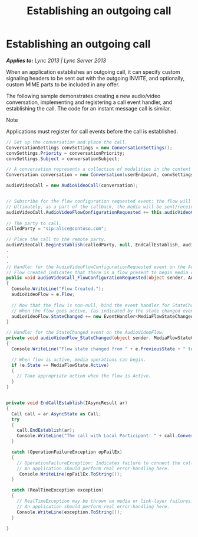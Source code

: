 ﻿---
title: Establishing an outgoing call
TOCTitle: Establishing an outgoing call
ms:assetid: 95252d82-78b0-4ae6-b678-126114b57684
ms:mtpsurl: https://msdn.microsoft.com/en-us/library/Dn465988(v=office.15)
ms:contentKeyID: 57102801
ms.date: 07/25/2014
mtps_version: v=office.15
dev_langs:
- csharp
---

# Establishing an outgoing call


_**Applies to:** Lync 2013 | Lync Server 2013_

When an application establishes an outgoing call, it can specify custom signaling headers to be sent out with the outgoing INVITE, and optionally, custom MIME parts to be included in any offer.

The following sample demonstrates creating a new audio/video conversation, implementing and registering a call event handler, and establishing the call. The code for an instant message call is similar.


> [!NOTE]
> <P>Applications must register for call events before the call is established.</P>



``` csharp
// Set up the conversation and place the call.
ConversationSettings convSettings = new ConversationSettings();
convSettings.Priority = conversationPriority;
convSettings.Subject = conversationSubject;

// A conversation represents a collection of modalities in the context of a dialog with one or multiple callees.
Conversation conversation = new Conversation(userEndpoint, convSettings);

audioVideoCall = new AudioVideoCall(conversation);


// Subscribe for the flow configuration requested event; the flow will be used to send the media.
// Ultimately, as a part of the callback, the media will be sent/received.
audioVideoCall.AudioVideoFlowConfigurationRequested += this.audioVideoCall_FlowConfigurationRequested;
 
// The party to call.
calledParty = "sip:alice@contoso.com";

// Place the call to the remote party.
audioVideoCall.BeginEstablish(calledParty, null, EndCallEstablish, audioVideoCall);
.
.
.
// Handler for the AudioVideoFlowConfigurationRequested event on the AudioVideoCall.
// Flow created indicates that there is a flow present to begin media operations with, and that it is no longer null.
public void audioVideoCall_FlowConfigurationRequested(object sender, AudioVideoFlowConfigurationRequestedEventArgs e)
{
  Console.WriteLine("Flow Created.");
  audioVideoFlow = e.Flow;
 
  // Now that the flow is non-null, bind the event handler for StateChanged.
  // When the flow goes active, (as indicated by the state changed event) the program can choose to take media-related actions on the flow.
  audioVideoFlow.StateChanged += new EventHandler<MediaFlowStateChangedEventArgs>(audioVideoFlow_StateChanged);
}

// Handler for the StateChanged event on the AudioVideoFlow.
private void audioVideoFlow_StateChanged(object sender, MediaFlowStateChangedEventArgs e)
{
  Console.WriteLine("Flow state changed from " + e.PreviousState + " to " + e.State);

  // When flow is active, media operations can begin.
  if (e.State == MediaFlowState.Active)
  {
    // Take appropriate action when the flow is Active.
  }
}


private void EndCallEstablish(IAsyncResult ar)
{
  Call call = ar.AsyncState as Call;
  try
  { 
    call.EndEstablish(ar);
    Console.WriteLine("The call with Local Participant: " + call.Conversation.LocalParticipant + " and Remote Participant: " + call.RemoteEndpoint.Participant + " is now in the established state.");
  }

  catch (OperationFailureException opFailEx)
  {
    // OperationFailureException: Indicates failure to connect the call to the remote party.
    // An application should perform real error-handling here.
     Console.WriteLine(opFailEx.ToString());
  }

  catch (RealTimeException exception)
  {
    // RealTimeException may be thrown on media or link-layer failures.
    // An application should perform real error-handling here.
    Console.WriteLine(exception.ToString());
  }

}
```


